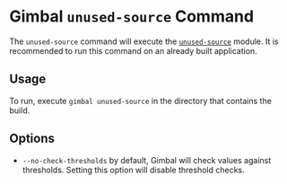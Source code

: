 # Gimbal `unused-source` Command

The `unused-source` command will execute the [`unused-source`](../../module/unused-source) module. It is recommended to run this command on an already built application.

## Usage

To run, execute `gimbal unused-source` in the directory that contains the build.

## Options

- `--no-check-thresholds` by default, Gimbal will check values against thresholds. Setting this option will disable threshold checks.
